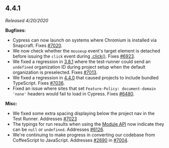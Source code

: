 ## 4.4.1

_Released 4/20/2020_

**Bugfixes:**

- Cypress can now launch on systems where Chromium is installed via Snapcraft.
  Fixes [#7020](https://github.com/cypress-io/cypress/issues/7020).
- We now check whether the `mouseup` event's target element is detached before
  issuing the `click` event during [.click()](/api/commands/click). Fixes
  [#6923](https://github.com/cypress-io/cypress/issues/6923).
- We fixed a regression in [3.8.1](#3-8-1) where the test-runner could send an
  `undefined` organization ID during project setup when the default organization
  is preselected. Fixes
  [#7013](https://github.com/cypress-io/cypress/issues/7013).
- We fixed a regression in [4.4.0](#4-4-0) that caused projects to include
  bundled TypeScript. Fixes
  [#7036](https://github.com/cypress-io/cypress/issues/7036).
- Fixed an issue where sites that set `Feature-Policy: document-domain 'none'`
  headers would fail to load in Cypress. Fixes
  [#6480](https://github.com/cypress-io/cypress/issues/6480).

**Misc:**

- We fixed some extra spacing displaying below the project nav in the Test
  Runner. Addresses [#7023](https://github.com/cypress-io/cypress/issues/7023)
- The typings for run results when using the
  [Module API](/guides/guides/module-api) now indicate they can be `null` or
  `undefined`. Addresses
  [#6126](https://github.com/cypress-io/cypress/issues/6126).
- We're continuing to make progress in converting our codebase from CoffeeScript
  to JavaScript. Addresses
  [#2690](https://github.com/cypress-io/cypress/issues/2690) in
  [#7004](https://github.com/cypress-io/cypress/pull/7004).
